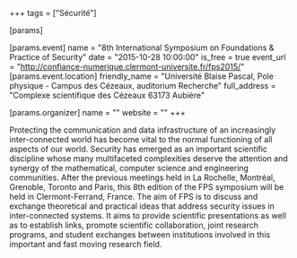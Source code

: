 +++
tags = ["Sécurité"]

[params]

[params.event]
name = "8th International Symposium on Foundations & Practice of Security"
date = "2015-10-28 10:00:00"
is_free = true
event_url = "http://confiance-numerique.clermont-universite.fr/fps2015/"
[params.event.location]
friendly_name = "Université Blaise Pascal, Pole physique - Campus des Cézeaux, auditorium Recherche"
full_address = "Complexe scientifique des Cézeaux 63173 Aubière"

[params.organizer]
name = ""
website = ""
+++

Protecting the communication and data infrastructure of an increasingly inter-connected world has become vital to the normal functioning of all aspects of our world. Security has emerged as an important scientific discipline whose many multifaceted complexities deserve the attention and synergy of the mathematical, computer science and engineering communities. After the previous meetings held in La Rochelle, Montréal, Grenoble, Toronto and Paris, this 8th edition of the FPS symposium will be held in Clermont-Ferrand, France. The aim of FPS is to discuss and exchange theoretical and practical ideas that address security issues in inter-connected systems. It aims to provide scientific presentations as well as to establish links, promote scientific collaboration, joint research programs, and student exchanges between institutions involved in this important and fast moving research field.
